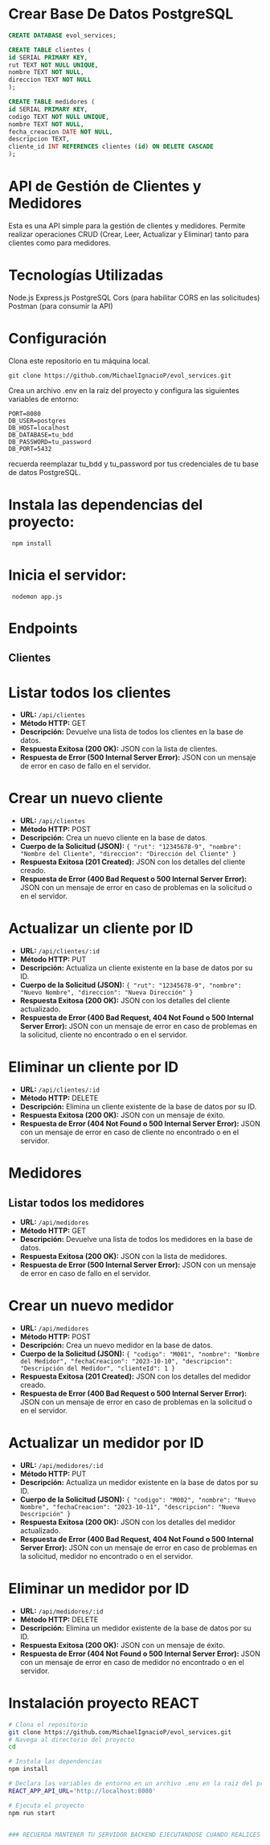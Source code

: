 # Crear Base De Datos PostgreSQL 

```sql
CREATE DATABASE evol_services;

CREATE TABLE clientes (
id SERIAL PRIMARY KEY,
rut TEXT NOT NULL UNIQUE,
nombre TEXT NOT NULL,
direccion TEXT NOT NULL
);

CREATE TABLE medidores (
id SERIAL PRIMARY KEY,
codigo TEXT NOT NULL UNIQUE,
nombre TEXT NOT NULL,
fecha_creacion DATE NOT NULL,
descripcion TEXT,
cliente_id INT REFERENCES clientes (id) ON DELETE CASCADE
);
```

# API de Gestión de Clientes y Medidores 
Esta es una API simple para la gestión de clientes y medidores. Permite realizar operaciones CRUD (Crear, Leer, Actualizar y Eliminar) tanto para clientes como para medidores.

# Tecnologías Utilizadas 
Node.js
Express.js
PostgreSQL
Cors (para habilitar CORS en las solicitudes)
Postman (para consumir la API)

# Configuración
Clona este repositorio en tu máquina local.

```
git clone https://github.com/MichaelIgnacioP/evol_services.git

```

Crea un archivo .env en la raíz del proyecto y configura las siguientes variables de entorno:

```
PORT=8080
DB_USER=postgres
DB_HOST=localhost
DB_DATABASE=tu_bdd
DB_PASSWORD=tu_password
DB_PORT=5432
```

recuerda reemplazar tu_bdd y tu_password por tus credenciales de tu base de datos PostgreSQL.

# Instala las dependencias del proyecto:

``` npm install```

# Inicia el servidor:

``` nodemon app.js```

# Endpoints
## Clientes

# Listar todos los clientes

- **URL:** `/api/clientes`
- **Método HTTP:** GET
- **Descripción:** Devuelve una lista de todos los clientes en la base de datos.
- **Respuesta Exitosa (200 OK):** JSON con la lista de clientes.
- **Respuesta de Error (500 Internal Server Error):** JSON con un mensaje de error en caso de fallo en el servidor.

# Crear un nuevo cliente

- **URL:** `/api/clientes`
- **Método HTTP:** POST
- **Descripción:** Crea un nuevo cliente en la base de datos.
- **Cuerpo de la Solicitud (JSON):** `{ "rut": "12345678-9", "nombre": "Nombre del Cliente", "direccion": "Dirección del Cliente" }`
- **Respuesta Exitosa (201 Created):** JSON con los detalles del cliente creado.
- **Respuesta de Error (400 Bad Request o 500 Internal Server Error):** JSON con un mensaje de error en caso de problemas en la solicitud o en el servidor.

# Actualizar un cliente por ID

- **URL:** `/api/clientes/:id`
- **Método HTTP:** PUT
- **Descripción:** Actualiza un cliente existente en la base de datos por su ID.
- **Cuerpo de la Solicitud (JSON):** `{ "rut": "12345678-9", "nombre": "Nuevo Nombre", "direccion": "Nueva Dirección" }`
- **Respuesta Exitosa (200 OK):** JSON con los detalles del cliente actualizado.
- **Respuesta de Error (400 Bad Request, 404 Not Found o 500 Internal Server Error):** JSON con un mensaje de error en caso de problemas en la solicitud, cliente no encontrado o en el servidor.

# Eliminar un cliente por ID

- **URL:** `/api/clientes/:id`
- **Método HTTP:** DELETE
- **Descripción:** Elimina un cliente existente de la base de datos por su ID.
- **Respuesta Exitosa (200 OK):** JSON con un mensaje de éxito.
- **Respuesta de Error (404 Not Found o 500 Internal Server Error):** JSON con un mensaje de error en caso de cliente no encontrado o en el servidor.

# Medidores
## Listar todos los medidores

- **URL:** `/api/medidores`
- **Método HTTP:** GET
- **Descripción:** Devuelve una lista de todos los medidores en la base de datos.
- **Respuesta Exitosa (200 OK):** JSON con la lista de medidores.
- **Respuesta de Error (500 Internal Server Error):** JSON con un mensaje de error en caso de fallo en el servidor.

# Crear un nuevo medidor

- **URL:** `/api/medidores`
- **Método HTTP:** POST
- **Descripción:** Crea un nuevo medidor en la base de datos.
- **Cuerpo de la Solicitud (JSON):** `{ "codigo": "M001", "nombre": "Nombre del Medidor", "fechaCreacion": "2023-10-10", "descripcion": "Descripción del Medidor", "clienteId": 1 }`
- **Respuesta Exitosa (201 Created):** JSON con los detalles del medidor creado.
- **Respuesta de Error (400 Bad Request o 500 Internal Server Error):** JSON con un mensaje de error en caso de problemas en la solicitud o en el servidor.

# Actualizar un medidor por ID

- **URL:** `/api/medidores/:id`
- **Método HTTP:** PUT
- **Descripción:** Actualiza un medidor existente en la base de datos por su ID.
- **Cuerpo de la Solicitud (JSON):** `{ "codigo": "M002", "nombre": "Nuevo Nombre", "fechaCreacion": "2023-10-11", "descripcion": "Nueva Descripción" }`
- **Respuesta Exitosa (200 OK):** JSON con los detalles del medidor actualizado.
- **Respuesta de Error (400 Bad Request, 404 Not Found o 500 Internal Server Error):** JSON con un mensaje de error en caso de problemas en la solicitud, medidor no encontrado o en el servidor.

# Eliminar un medidor por ID

- **URL:** `/api/medidores/:id`
- **Método HTTP:** DELETE
- **Descripción:** Elimina un medidor existente de la base de datos por su ID.
- **Respuesta Exitosa (200 OK):** JSON con un mensaje de éxito.
- **Respuesta de Error (404 Not Found o 500 Internal Server Error):** JSON con un mensaje de error en caso de medidor no encontrado o en el servidor.

# Instalación proyecto REACT

```bash
# Clona el repositorio
git clone https://github.com/MichaelIgnacioP/evol_services.git
# Navega al directorio del proyecto
cd 

# Instala las dependencias
npm install

# Declara las variables de entorno en un archivo .env en la raiz del proyecto
REACT_APP_API_URL='http://localhost:8080'

# Ejecuta el proyecto
npm run start


### RECUERDA MANTENER TU SERVIDOR BACKEND EJECUTANDOSE CUANDO REALICES PETICIONES A LA API DESDE EL FRONT.
